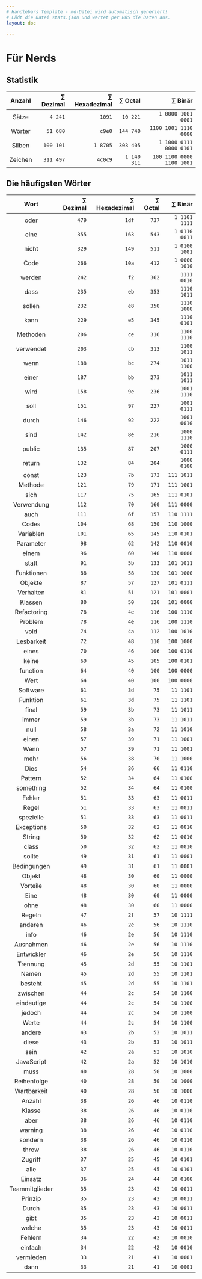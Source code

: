 ```yaml
---
# Handlebars Template - md-Datei wird automatisch generiert!
# Lädt die Datei stats.json und wertet per HBS die Daten aus.
layout: doc

---
```


# Für Nerds

## Statistik

| Anzahl | ∑ Dezimal | ∑ Hexadezimal | ∑ Octal | ∑ Binär |
|:------:|------:|------:|------:|------:|
| Sätze | `4 241` | `1091` | `10 221` | `1 0000 1001 0001` |
| Wörter | `51 680` | `c9e0` | `144 740` | `1100 1001 1110 0000` |
| Silben | `100 101` | `1 8705` | `303 405` | `1 1000 0111 0000 0101` |
| Zeichen | `311 497` | `4c0c9` | `1 140 311` | `100 1100 0000 1100 1001` |

## Die häufigsten Wörter

| Wort | ∑ Dezimal | ∑ Hexadezimal | ∑ Octal | ∑ Binär |
|:----:|--------:|---------------:|---------:|---------:|
| oder | `479` | `1df` | `737` | `1 1101 1111` |
| eine | `355` | `163` | `543` | `1 0110 0011` |
| nicht | `329` | `149` | `511` | `1 0100 1001` |
| Code | `266` | `10a` | `412` | `1 0000 1010` |
| werden | `242` | `f2` | `362` | `1111 0010` |
| dass | `235` | `eb` | `353` | `1110 1011` |
| sollen | `232` | `e8` | `350` | `1110 1000` |
| kann | `229` | `e5` | `345` | `1110 0101` |
| Methoden | `206` | `ce` | `316` | `1100 1110` |
| verwendet | `203` | `cb` | `313` | `1100 1011` |
| wenn | `188` | `bc` | `274` | `1011 1100` |
| einer | `187` | `bb` | `273` | `1011 1011` |
| wird | `158` | `9e` | `236` | `1001 1110` |
| soll | `151` | `97` | `227` | `1001 0111` |
| durch | `146` | `92` | `222` | `1001 0010` |
| sind | `142` | `8e` | `216` | `1000 1110` |
| public | `135` | `87` | `207` | `1000 0111` |
| return | `132` | `84` | `204` | `1000 0100` |
| const | `123` | `7b` | `173` | `111 1011` |
| Methode | `121` | `79` | `171` | `111 1001` |
| sich | `117` | `75` | `165` | `111 0101` |
| Verwendung | `112` | `70` | `160` | `111 0000` |
| auch | `111` | `6f` | `157` | `110 1111` |
| Codes | `104` | `68` | `150` | `110 1000` |
| Variablen | `101` | `65` | `145` | `110 0101` |
| Parameter | `98` | `62` | `142` | `110 0010` |
| einem | `96` | `60` | `140` | `110 0000` |
| statt | `91` | `5b` | `133` | `101 1011` |
| Funktionen | `88` | `58` | `130` | `101 1000` |
| Objekte | `87` | `57` | `127` | `101 0111` |
| Verhalten | `81` | `51` | `121` | `101 0001` |
| Klassen | `80` | `50` | `120` | `101 0000` |
| Refactoring | `78` | `4e` | `116` | `100 1110` |
| Problem | `78` | `4e` | `116` | `100 1110` |
| void | `74` | `4a` | `112` | `100 1010` |
| Lesbarkeit | `72` | `48` | `110` | `100 1000` |
| eines | `70` | `46` | `106` | `100 0110` |
| keine | `69` | `45` | `105` | `100 0101` |
| function | `64` | `40` | `100` | `100 0000` |
| Wert | `64` | `40` | `100` | `100 0000` |
| Software | `61` | `3d` | `75` | `11 1101` |
| Funktion | `61` | `3d` | `75` | `11 1101` |
| final | `59` | `3b` | `73` | `11 1011` |
| immer | `59` | `3b` | `73` | `11 1011` |
| null | `58` | `3a` | `72` | `11 1010` |
| einen | `57` | `39` | `71` | `11 1001` |
| Wenn | `57` | `39` | `71` | `11 1001` |
| mehr | `56` | `38` | `70` | `11 1000` |
| Dies | `54` | `36` | `66` | `11 0110` |
| Pattern | `52` | `34` | `64` | `11 0100` |
| something | `52` | `34` | `64` | `11 0100` |
| Fehler | `51` | `33` | `63` | `11 0011` |
| Regel | `51` | `33` | `63` | `11 0011` |
| spezielle | `51` | `33` | `63` | `11 0011` |
| Exceptions | `50` | `32` | `62` | `11 0010` |
| String | `50` | `32` | `62` | `11 0010` |
| class | `50` | `32` | `62` | `11 0010` |
| sollte | `49` | `31` | `61` | `11 0001` |
| Bedingungen | `49` | `31` | `61` | `11 0001` |
| Objekt | `48` | `30` | `60` | `11 0000` |
| Vorteile | `48` | `30` | `60` | `11 0000` |
| Eine | `48` | `30` | `60` | `11 0000` |
| ohne | `48` | `30` | `60` | `11 0000` |
| Regeln | `47` | `2f` | `57` | `10 1111` |
| anderen | `46` | `2e` | `56` | `10 1110` |
| info | `46` | `2e` | `56` | `10 1110` |
| Ausnahmen | `46` | `2e` | `56` | `10 1110` |
| Entwickler | `46` | `2e` | `56` | `10 1110` |
| Trennung | `45` | `2d` | `55` | `10 1101` |
| Namen | `45` | `2d` | `55` | `10 1101` |
| besteht | `45` | `2d` | `55` | `10 1101` |
| zwischen | `44` | `2c` | `54` | `10 1100` |
| eindeutige | `44` | `2c` | `54` | `10 1100` |
| jedoch | `44` | `2c` | `54` | `10 1100` |
| Werte | `44` | `2c` | `54` | `10 1100` |
| andere | `43` | `2b` | `53` | `10 1011` |
| diese | `43` | `2b` | `53` | `10 1011` |
| sein | `42` | `2a` | `52` | `10 1010` |
| JavaScript | `42` | `2a` | `52` | `10 1010` |
| muss | `40` | `28` | `50` | `10 1000` |
| Reihenfolge | `40` | `28` | `50` | `10 1000` |
| Wartbarkeit | `40` | `28` | `50` | `10 1000` |
| Anzahl | `38` | `26` | `46` | `10 0110` |
| Klasse | `38` | `26` | `46` | `10 0110` |
| aber | `38` | `26` | `46` | `10 0110` |
| warning | `38` | `26` | `46` | `10 0110` |
| sondern | `38` | `26` | `46` | `10 0110` |
| throw | `38` | `26` | `46` | `10 0110` |
| Zugriff | `37` | `25` | `45` | `10 0101` |
| alle | `37` | `25` | `45` | `10 0101` |
| Einsatz | `36` | `24` | `44` | `10 0100` |
| Teammitglieder | `35` | `23` | `43` | `10 0011` |
| Prinzip | `35` | `23` | `43` | `10 0011` |
| Durch | `35` | `23` | `43` | `10 0011` |
| gibt | `35` | `23` | `43` | `10 0011` |
| welche | `35` | `23` | `43` | `10 0011` |
| Fehlern | `34` | `22` | `42` | `10 0010` |
| einfach | `34` | `22` | `42` | `10 0010` |
| vermieden | `33` | `21` | `41` | `10 0001` |
| dann | `33` | `21` | `41` | `10 0001` |

